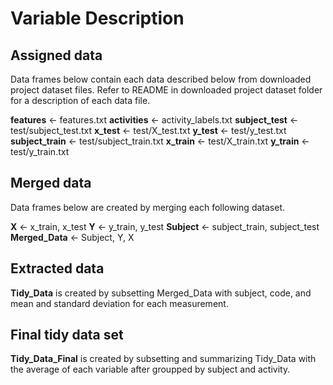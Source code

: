 
# Variable Description


## Assigned data
Data frames below contain each data described below from downloaded project dataset files. 
Refer to README in downloaded project dataset folder for a description of each data file.

**features** <- features.txt
**activities** <- activity_labels.txt
**subject_test** <- test/subject_test.txt
**x_test** <- test/X_test.txt
**y_test** <- test/y_test.txt
**subject_train** <- test/subject_train.txt
**x_train** <- test/X_train.txt
**y_train** <- test/y_train.txt


## Merged data
Data frames below are created by merging each following dataset.

**X** <- x_train, x_test
**Y** <- y_train, y_test
**Subject** <- subject_train, subject_test
**Merged_Data** <- Subject, Y, X

## Extracted data
**Tidy_Data** is created by subsetting Merged_Data with subject, code, and mean and standard deviation for each measurement.

## Final tidy data set
**Tidy_Data_Final** is created by subsetting and summarizing Tidy_Data with the average of each variable after groupped by subject and activity.
